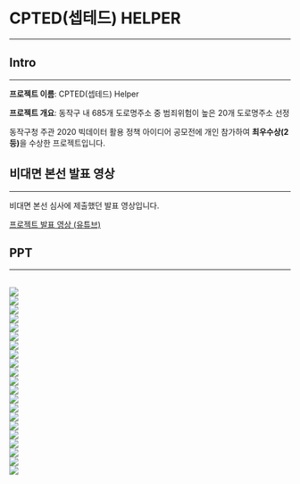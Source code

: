 # CPTED(셉테드) HELPER

---

## Intro

---

**프로젝트 이름**: CPTED(셉테드) Helper

**프로젝트 개요**: 동작구 내 685개 도로명주소 중 범죄위험이 높은 20개 도로명주소 선정

동작구청 주관 2020 빅데이터 활용 정책 아이디어 공모전에 개인 참가하여 <b>최우수상(2등)</b>을 수상한 프로젝트입니다.

## 비대면 본선 발표 영상

---

비대면 본선 심사에 제출했던 발표 영상입니다.

[프로젝트 발표 영상 (유튜브)](https://youtu.be/HBVjWPA_vf8)

## PPT

---

<br/>
<img src="readme-img/황인택(개인참가)_분석설명서_pages-to-jpg-0001.jpg">

<br/>
<img src="readme-img/황인택(개인참가)_분석설명서_pages-to-jpg-0002.jpg">

<br/>
<img src="readme-img/황인택(개인참가)_분석설명서_pages-to-jpg-0003.jpg">

<br/>
<img src="readme-img/황인택(개인참가)_분석설명서_pages-to-jpg-0004.jpg">

<br/>
<img src="readme-img/황인택(개인참가)_분석설명서_pages-to-jpg-0005.jpg">

<br/>
<img src="readme-img/황인택(개인참가)_분석설명서_pages-to-jpg-0006.jpg">

<br/>
<img src="readme-img/황인택(개인참가)_분석설명서_pages-to-jpg-0007.jpg">

<br/>
<img src="readme-img/황인택(개인참가)_분석설명서_pages-to-jpg-0008.jpg">

<br/>
<img src="readme-img/황인택(개인참가)_분석설명서_pages-to-jpg-0009.jpg">

<br/>
<img src="readme-img/황인택(개인참가)_분석설명서_pages-to-jpg-0010.jpg">

<br/>
<img src="readme-img/황인택(개인참가)_분석설명서_pages-to-jpg-0011.jpg">

<br/>
<img src="readme-img/황인택(개인참가)_분석설명서_pages-to-jpg-0012.jpg">

<br/>
<img src="readme-img/황인택(개인참가)_분석설명서_pages-to-jpg-0013.jpg">

<br/>
<img src="readme-img/황인택(개인참가)_분석설명서_pages-to-jpg-0014.jpg">

<br/>
<img src="readme-img/황인택(개인참가)_분석설명서_pages-to-jpg-0015.jpg">

<br/>
<img src="readme-img/황인택(개인참가)_분석설명서_pages-to-jpg-0016.jpg">

<br/>
<img src="readme-img/황인택(개인참가)_분석설명서_pages-to-jpg-0017.jpg">

<br/>
<img src="readme-img/황인택(개인참가)_분석설명서_pages-to-jpg-0018.jpg">

<br/>
<img src="readme-img/황인택(개인참가)_분석설명서_pages-to-jpg-0019.jpg">

<br/>
<img src="readme-img/황인택(개인참가)_분석설명서_pages-to-jpg-0020.jpg">

<br/>
<img src="readme-img/황인택(개인참가)_분석설명서_pages-to-jpg-0021.jpg">
